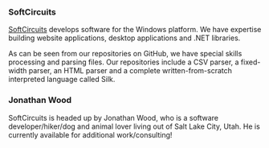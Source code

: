 ### SoftCircuits

[SoftCircuits](http://www.softcircuits.com) develops software for the Windows platform. We have expertise building website applications, desktop applications and .NET libraries.

As can be seen from our repositories on GitHub, we have special skills processing and parsing files. Our repositories include a CSV parser, a fixed-width parser, an HTML parser and a complete written-from-scratch interpreted language called Silk.

### Jonathan Wood

SoftCircuits is headed up by Jonathan Wood, who is a software developer/hiker/dog and animal lover living out of Salt Lake City, Utah. He is currently available for additional work/consulting!
